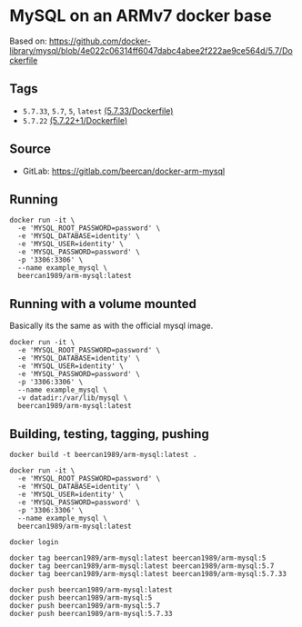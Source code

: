 # MySQL on an ARMv7 docker base

Based on: https://github.com/docker-library/mysql/blob/4e022c06314ff6047dabc4abee2f222ae9ce564d/5.7/Dockerfile

## Tags
* `5.7.33`, `5.7`, `5`, `latest` [(5.7.33/Dockerfile)](https://gitlab.com/beercan/docker-arm-mysql/-/blob/5.7.33/Dockerfile)
* `5.7.22` [(5.7.22+1/Dockerfile)](https://gitlab.com/beercan/docker-arm-mysql/-/blob/5.7.22+1/Dockerfile)

## Source
* GitLab: https://gitlab.com/beercan/docker-arm-mysql

## Running
```
docker run -it \
  -e 'MYSQL_ROOT_PASSWORD=password' \
  -e 'MYSQL_DATABASE=identity' \
  -e 'MYSQL_USER=identity' \
  -e 'MYSQL_PASSWORD=password' \
  -p '3306:3306' \
  --name example_mysql \
  beercan1989/arm-mysql:latest
```

## Running with a volume mounted
Basically its the same as with the official mysql image.
```
docker run -it \
  -e 'MYSQL_ROOT_PASSWORD=password' \
  -e 'MYSQL_DATABASE=identity' \
  -e 'MYSQL_USER=identity' \
  -e 'MYSQL_PASSWORD=password' \
  -p '3306:3306' \
  --name example_mysql \
  -v datadir:/var/lib/mysql \
  beercan1989/arm-mysql:latest
```

## Building, testing, tagging, pushing
```
docker build -t beercan1989/arm-mysql:latest .

docker run -it \
  -e 'MYSQL_ROOT_PASSWORD=password' \
  -e 'MYSQL_DATABASE=identity' \
  -e 'MYSQL_USER=identity' \
  -e 'MYSQL_PASSWORD=password' \
  -p '3306:3306' \
  --name example_mysql \
  beercan1989/arm-mysql:latest

docker login

docker tag beercan1989/arm-mysql:latest beercan1989/arm-mysql:5
docker tag beercan1989/arm-mysql:latest beercan1989/arm-mysql:5.7
docker tag beercan1989/arm-mysql:latest beercan1989/arm-mysql:5.7.33

docker push beercan1989/arm-mysql:latest
docker push beercan1989/arm-mysql:5
docker push beercan1989/arm-mysql:5.7
docker push beercan1989/arm-mysql:5.7.33
```
